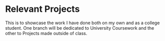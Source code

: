 # Relevant Projects

This is to showcase the work I have done both on my own and as a college student.
One branch will be dedicated to University Coursework and the other to Projects made outside of class.
